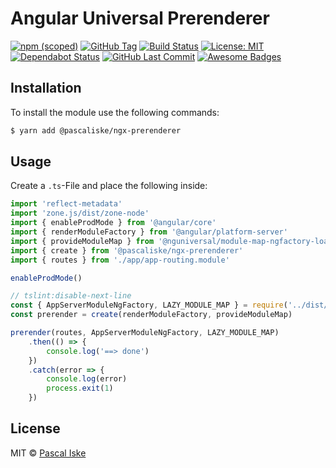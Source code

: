 # Angular Universal Prerenderer

[![npm (scoped)](https://img.shields.io/npm/v/@pascaliske/ngx-prerenderer.svg?style=flat-square)](https://www.npmjs.com/package/@pascaliske/ngx-prerenderer) [![GitHub Tag](https://img.shields.io/github/tag/pascaliske/ngx-prerenderer.svg?style=flat-square)](https://github.com/pascaliske/ngx-prerenderer) [![Build Status](https://img.shields.io/github/workflow/status/pascaliske/ngx-prerenderer/Test%20package/master?label=test&style=flat-square)](https://github.com/pascaliske/ngx-prerenderer/actions) [![License: MIT](https://img.shields.io/badge/License-MIT-blue.svg?style=flat-square)](https://opensource.org/licenses/MIT) [![Dependabot Status](https://api.dependabot.com/badges/status?host=github&repo=pascaliske/ngx-prerenderer)](https://dependabot.com) [![GitHub Last Commit](https://img.shields.io/github/last-commit/pascaliske/ngx-prerenderer?style=flat-square)](https://github.com/pascaliske/ngx-prerenderer) [![Awesome Badges](https://img.shields.io/badge/badges-awesome-green.svg?style=flat-square)](https://github.com/Naereen/badges)

## Installation

To install the module use the following commands:

```bash
$ yarn add @pascaliske/ngx-prerenderer
```

## Usage

Create a `.ts`-File and place the following inside:

```typescript
import 'reflect-metadata'
import 'zone.js/dist/zone-node'
import { enableProdMode } from '@angular/core'
import { renderModuleFactory } from '@angular/platform-server'
import { provideModuleMap } from '@nguniversal/module-map-ngfactory-loader'
import { create } from '@pascaliske/ngx-prerenderer'
import { routes } from './app/app-routing.module'

enableProdMode()

// tslint:disable-next-line
const { AppServerModuleNgFactory, LAZY_MODULE_MAP } = require('../dist/server/main')
const prerender = create(renderModuleFactory, provideModuleMap)

prerender(routes, AppServerModuleNgFactory, LAZY_MODULE_MAP)
    .then(() => {
        console.log('==> done')
    })
    .catch(error => {
        console.log(error)
        process.exit(1)
    })

```

## License

MIT © [Pascal Iske](https://pascaliske.dev)
